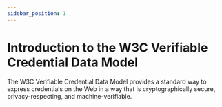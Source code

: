 ```yaml
---
sidebar_position: 1
---
```


# Introduction to the W3C Verifiable Credential Data Model

The W3C Verifiable Credential Data Model provides a standard way to express credentials on the Web in a way that is cryptographically secure, privacy-respecting, and machine-verifiable.
